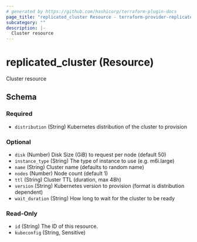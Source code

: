 ```yaml
---
# generated by https://github.com/hashicorp/terraform-plugin-docs
page_title: "replicated_cluster Resource - terraform-provider-replicated"
subcategory: ""
description: |-
  Cluster resource
---
```


# replicated_cluster (Resource)

Cluster resource



<!-- schema generated by tfplugindocs -->
## Schema

### Required

- `distribution` (String) Kubernetes distribution of the cluster to provision

### Optional

- `disk` (Number) Disk Size (GiB) to request per node (default 50)
- `instance_type` (String) The type of instance to use (e.g. m6i.large)
- `name` (String) Cluster name (defaults to random name)
- `nodes` (Number) Node count (default 1)
- `ttl` (String) Cluster TTL (duration, max 48h)
- `version` (String) Kubernetes version to provision (format is distribution dependent)
- `wait_duration` (String) How long to wait for the cluster to be ready

### Read-Only

- `id` (String) The ID of this resource.
- `kubeconfig` (String, Sensitive)
